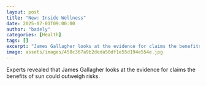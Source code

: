 ```yaml
---
layout: post
title: "New: Inside Wellness"
date: 2025-07-01T09:00:00
author: "badely"
categories: [Health]
tags: []
excerpt: "James Gallagher looks at the evidence for claims the benefits of sun could outweigh risks."
image: assets/images/458c367a9b2deda50df1e55d194e554e.jpg
---
```


Experts revealed that James Gallagher looks at the evidence for claims the benefits of sun could outweigh risks.

